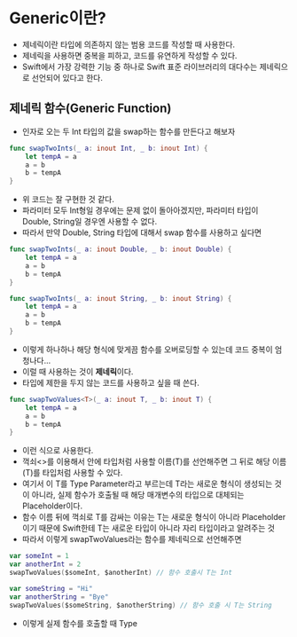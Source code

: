 # Generic이란?
- 제네릭이란 타입에 의존하지 않는 범용 코드를 작성할 때 사용한다.
- 제네릭을 사용하면 중복을 피하고, 코드를 유연하게 작성할 수 있다.
- Swift에서 가장 강력한 기능 중 하나로 Swift 표준 라이브러리의 대다수는 제네릭으로 선언되어 있다고 한다.

## 제네릭 함수(Generic Function)
- 인자로 오는 두 Int 타입의 값을 swap하는 함수를 만든다고 해보자
```swift
func swapTwoInts(_ a: inout Int, _ b: inout Int) {
	let tempA = a
	a = b
	b = tempA
}
```
- 위 코드는 잘 구현한 것 같다.
- 파라미터 모두 Int형일 경우에는 문제 없이 돌아아겠지만, 파라미터 타입이 Double, String일 경우엔 사용할 수 없다.
- 따라서 만약 Double, String 타입에 대해서 swap 함수를 사용하고 싶다면
```swift
func swapTwoInts(_ a: inout Double, _ b: inout Double) {
	let tempA = a
	a = b
	b = tempA
}

func swapTwoInts(_ a: inout String, _ b: inout String) {
	let tempA = a
	a = b
	b = tempA
}
```
- 이렇게 하나하나 해당 형식에 맞게끔 함수를 오버로딩할 수 있는데 코드 중복이 엄청나다...
- 이럴 때 사용하는 것이 **제네릭**이다.
- 타입에 제한을 두지 않는 코드를 사용하고 싶을 때 쓴다.
```swift
func swapTwoValues<T>(_ a: inout T, _ b: inout T) {
	let tempA = a
	a = b
	b = tempA
}
```
- 이런 식으로 사용한다.
- 꺽쇠<>를 이용해서 안에 타입처럼 사용할 이름(T)를 선언해주면 그 뒤로 해당 이름(T)를 타입처럼 사용할 수 있다.
- 여기서 이 T를 Type Parameter라고 부르는데 T라는 새로운 형식이 생성되는 것이 아니라, 실제 함수가 호출될 때 해당 매개변수의 타입으로 대체되는 Placeholder이다.
- 함수 이름 뒤에 꺽쇠로 T를 감싸는 이유는 T는 새로운 형식이 아니라 Placeholder이기 때문에 Swift한테 T는 새로운 타입이 아니라 자리 타입이라고 알려주는 것
- 따라서 이렇게 swapTwoValues라는 함수를 제네릭으로 선언해주면
```swift
var someInt = 1
var anotherInt = 2
swapTwoValues($someInt, $anotherInt) // 함수 호출시 T는 Int

var someString = "Hi"
var anotherString = "Bye"
swapTwoValues($someString, $anotherString) // 함수 호출 시 T는 String
```
- 이렇게 실제 함수를 호출할 때 Type 